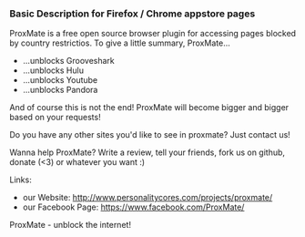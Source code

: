 ### Basic Description for Firefox / Chrome appstore pages


ProxMate is a free open source browser plugin for accessing pages blocked by country restrictios.
To give a little summary, ProxMate...

* ...unblocks Grooveshark
* ...unblocks Hulu
* ...unblocks Youtube
* ...unblocks Pandora

And of course this is not the end! ProxMate will become bigger and bigger based on your requests!

Do you have any other sites you'd like to see in proxmate? Just contact us!

Wanna help ProxMate? Write a review, tell your friends, fork us on github, donate (<3) or whatever you want :)

Links:
- our Website: http://www.personalitycores.com/projects/proxmate/
- our Facebook Page: https://www.facebook.com/ProxMate/


ProxMate - unblock the internet!